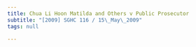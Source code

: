```yaml
---
title: Chua Li Hoon Matilda and Others v Public Prosecutor
subtitle: "[2009] SGHC 116 / 15\_May\_2009"
tags: null

---
```


